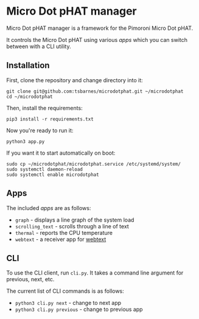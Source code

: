 # Micro Dot pHAT manager

Micro Dot pHAT manager is a framework for the Pimoroni Micro Dot pHAT.

It controls the Micro Dot pHAT using various *apps* which you can switch between with a CLI utility.

## Installation

First, clone the repository and change directory into it:

```shell
git clone git@github.com:tsbarnes/microdotphat.git ~/microdotphat
cd ~/microdotphat
```

Then, install the requirements:

```shell
pip3 install -r requirements.txt
```

Now you're ready to run it:

```shell
python3 app.py
```

If you want it to start automatically on boot:

```shell
sudo cp ~/microdotphat/microdotphat.service /etc/systemd/system/
sudo systemctl daemon-reload
sudo systemctl enable microdotphat
```

## Apps

The included *apps* are as follows:

* `graph` - displays a line graph of the system load
* `scrolling_text` - scrolls through a line of text
* `thermal` - reports the CPU temperature
* `webtext` - a receiver app for [webtext](https://github.com/tsbarnes/webtext)

## CLI

To use the CLI client, run `cli.py`. It takes a command line argument for previous, next, etc.

The current list of CLI commands is as follows:

* `python3 cli.py next` - change to next app
* `python3 cli.py previous` - change to previous app
